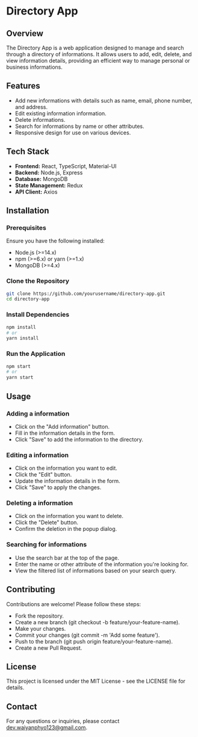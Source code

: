 # Directory App

## Overview

The Directory App is a web application designed to manage and search through a directory of informations. It allows users to add, edit, delete, and view information details, providing an efficient way to manage personal or business informations.

## Features

- Add new informations with details such as name, email, phone number, and address.
- Edit existing information information.
- Delete informations.
- Search for informations by name or other attributes.
- Responsive design for use on various devices.

## Tech Stack

- **Frontend:** React, TypeScript, Material-UI
- **Backend:** Node.js, Express
- **Database:** MongoDB
- **State Management:** Redux
- **API Client:** Axios

## Installation

### Prerequisites

Ensure you have the following installed:

- Node.js (>=14.x)
- npm (>=6.x) or yarn (>=1.x)
- MongoDB (>=4.x)

### Clone the Repository

```sh
git clone https://github.com/yourusername/directory-app.git
cd directory-app
```

### Install Dependencies

```sh
npm install
# or
yarn install
```

### Run the Application

```sh
npm start
# or
yarn start
```

## Usage

### Adding a information

- Click on the "Add information" button.
- Fill in the information details in the form.
- Click "Save" to add the information to the directory.

### Editing a information

- Click on the information you want to edit.
- Click the "Edit" button.
- Update the information details in the form.
- Click "Save" to apply the changes.

### Deleting a information

- Click on the information you want to delete.
- Click the "Delete" button.
- Confirm the deletion in the popup dialog.

### Searching for informations

- Use the search bar at the top of the page.
- Enter the name or other attribute of the information you're looking for.
- View the filtered list of informations based on your search query.

## Contributing

Contributions are welcome! Please follow these steps:

- Fork the repository.
- Create a new branch (git checkout -b feature/your-feature-name).
- Make your changes.
- Commit your changes (git commit -m 'Add some feature').
- Push to the branch (git push origin feature/your-feature-name).
- Create a new Pull Request.

## License

This project is licensed under the MIT License - see the LICENSE file for details.

## Contact

For any questions or inquiries, please contact dev.waiyanphyo123@gmail.com.

